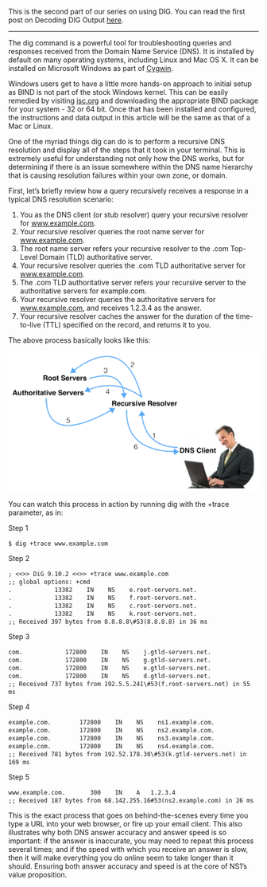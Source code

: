 This is the second part of our series on using DIG. You can read the first post on Decoding DIG Output [here](http://ns1.com/blog/decoding-dig-output).

---

The dig command is a powerful tool for troubleshooting queries and responses received from the Domain Name Service (DNS). It is installed by default on many operating systems, including Linux and Mac OS X. It can be installed on Microsoft Windows as part of [Cygwin](https://www.cygwin.com/).

Windows users get to have a little more hands-on approach to initial setup as BIND is not part of the stock Windows kernel. This can be easily remedied by visiting [isc.org](http://isc.org/) and downloading the appropriate BIND package for your system - 32 or 64 bit. Once that has been installed and configured, the instructions and data output in this article will be the same as that of a Mac or Linux.

One of the myriad things dig can do is to perform a recursive DNS resolution and display all of the steps that it took in your terminal. This is extremely useful for understanding not only how the DNS works, but for determining if there is an issue somewhere within the DNS name hierarchy that is causing resolution failures within your own zone, or domain.

First, let’s briefly review how a query recursively receives a response in a typical DNS resolution scenario:

1. You as the DNS client (or stub resolver) query your recursive resolver for www.example.com.
2. Your recursive resolver queries the root name server for www.example.com.
3. The root name server refers your recursive resolver to the .com Top-Level Domain (TLD) authoritative server.
4. Your recursive resolver queries the .com TLD authoritative server for www.example.com.
5. The .com TLD authoritative server refers your recursive server to the authoritative servers for example.com.
6. Your recursive resolver queries the authoritative servers for www.example.com, and receives 1.2.3.4 as the answer.
7. Your recursive resolver caches the answer for the duration of the time-to-live (TTL) specified on the record, and returns it to you.

The above process basically looks like this:

![](resources/852F43E9DAE55B7D7B5F44DE56E3275E.png)

You can watch this process in action by running dig with the +trace parameter, as in:

Step 1

    $ dig +trace www.example.com

Step 2

    ; <<>> DiG 9.10.2 <<>> +trace www.example.com
    ;; global options: +cmd
    .            13382    IN    NS    e.root-servers.net.
    .            13382    IN    NS    f.root-servers.net.
    .            13382    IN    NS    c.root-servers.net.
    .            13382    IN    NS    k.root-servers.net.
    ;; Received 397 bytes from 8.8.8.8\#53(8.8.8.8) in 36 ms

Step 3

    com.            172800    IN    NS    j.gtld-servers.net.
    com.            172800    IN    NS    g.gtld-servers.net.
    com.            172800    IN    NS    e.gtld-servers.net.
    com.            172800    IN    NS    d.gtld-servers.net.
    ;; Received 737 bytes from 192.5.5.241\#53(f.root-servers.net) in 55 ms

Step 4

    example.com.        172800    IN    NS    ns1.example.com.
    example.com.        172800    IN    NS    ns2.example.com.
    example.com.        172800    IN    NS    ns3.example.com.
    example.com.        172800    IN    NS    ns4.example.com.
    ;; Received 781 bytes from 192.52.178.30\#53(k.gtld-servers.net) in 169 ms

Step 5

    www.example.com.       300    IN    A   1.2.3.4
    ;; Received 187 bytes from 68.142.255.16#53(ns2.example.com) in 26 ms

This is the exact process that goes on behind-the-scenes every time you type a URL into your web browser, or fire up your email client. This also illustrates why both DNS answer accuracy and answer speed is so important: if the answer is inaccurate, you may need to repeat this process several times; and if the speed with which you receive an answer is slow, then it will make everything you do online seem to take longer than it should. Ensuring both answer accuracy and speed is at the core of NS1’s value proposition.